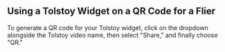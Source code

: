 ## Using a Tolstoy Widget on a QR Code for a Flier

To generate a QR code for your Tolstoy widget, click on the dropdown alongside the Tolstoy video name, then select "Share," and finally choose "QR."